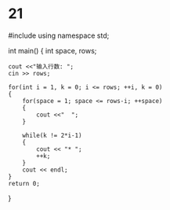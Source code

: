 # 21
#include <iostream>
using namespace std;
 
int main()
{
    int space, rows;
 
    cout <<"输入行数: ";
    cin >> rows;
 
    for(int i = 1, k = 0; i <= rows; ++i, k = 0)
    {
        for(space = 1; space <= rows-i; ++space)
        {
            cout <<"  ";
        }
 
        while(k != 2*i-1)
        {
            cout << "* ";
            ++k;
        }
        cout << endl;
    }    
    return 0;
}
